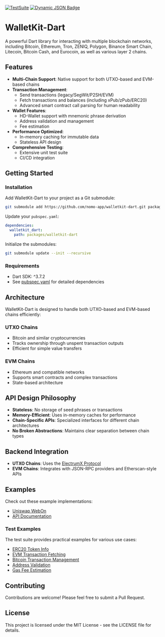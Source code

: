 [![TestSuite](https://img.shields.io/github/actions/workflow/status/nomo-app/walletkit-dart/dart.yml?branch=wallet_interface&style=for-the-badge&logo=testing-library&label=Test%20Suite)](https://github.com/nomo-app/walletkit-dart/actions/workflows/dart.yml)
[![Dynamic JSON Badge](https://img.shields.io/badge/dynamic/json?url=https%3A%2F%2Fdev.nomo.app%2Fwalletkit-dart%2Fbadges%2Fcoverage.json&query=message&style=for-the-badge&logo=codecov&logoSize=24&label=Coverage&link=https%3A%2F%2Fdev.nomo.app%2Fwalletkit-dart%2Fcoverage%2F)](https://dev.nomo.app/walletkit-dart/coverage/)

# WalletKit-Dart

A powerful Dart library for interacting with multiple blockchain networks, including Bitcoin, Ethereum, Tron, ZENIQ, Polygon, Binance Smart Chain, Litecoin, Bitcoin Cash, and Eurocoin, as well as various layer 2 chains.

## Features

- **Multi-Chain Support**: Native support for both UTXO-based and EVM-based chains
- **Transaction Management**:
  - Send transactions (legacy/SegWit/P2SH/EVM)
  - Fetch transactions and balances (including xPub/zPub/ERC20)
  - Advanced smart contract call parsing for human readability
- **Wallet Features**:
  - HD-Wallet support with mnemonic phrase derivation
  - Address validation and management
  - Fee estimation
- **Performance Optimized**:
  - In-memory caching for immutable data
  - Stateless API design
- **Comprehensive Testing**:
  - Extensive unit test suite
  - CI/CD integration

## Getting Started

### Installation

Add WalletKit-Dart to your project as a Git submodule:

```bash
git submodule add https://github.com/nomo-app/walletkit-dart.git packages/walletkit-dart
```

Update your `pubspec.yaml`:

```yaml
dependencies:
  walletkit_dart:
    path: packages/walletkit-dart
```

Initialize the submodules:

```bash
git submodule update --init --recursive
```

### Requirements

- Dart SDK: ^3.7.2
- See [pubspec.yaml](pubspec.yaml) for detailed dependencies

## Architecture

WalletKit-Dart is designed to handle both UTXO-based and EVM-based chains efficiently:

### UTXO Chains
- Bitcoin and similar cryptocurrencies
- Tracks ownership through unspent transaction outputs
- Efficient for simple value transfers

### EVM Chains
- Ethereum and compatible networks
- Supports smart contracts and complex transactions
- State-based architecture

## API Design Philosophy

- **Stateless**: No storage of seed phrases or transactions
- **Memory-Efficient**: Uses in-memory caches for performance
- **Chain-Specific APIs**: Specialized interfaces for different chain architectures
- **No Broken Abstractions**: Maintains clear separation between chain types

## Backend Integration

- **UTXO Chains**: Uses the [ElectrumX Protocol](https://electrumx.readthedocs.io/en/latest/protocol-methods.html)
- **EVM Chains**: Integrates with JSON-RPC providers and Etherscan-style APIs

## Examples

Check out these example implementations:

- [Uniswap WebOn](https://github.com/nomo-app/uniswap-webon)
- [API Documentation](https://dev.nomo.app/walletkit-dart)

### Test Examples

The test suite provides practical examples for various use cases:

- [ERC20 Token Info](test/ci/evm/erc20_test.dart)
- [EVM Transaction Fetching](test/ci/evm/evm_explorer_test.dart)
- [Bitcoin Transaction Management](test/ci/fetching/assets/bitcoin_fetch_test.dart)
- [Address Validation](test/ci/sending/address_validation_test.dart)
- [Gas Fee Estimation](test/ci/gasfees_test.dart)

## Contributing

Contributions are welcome! Please feel free to submit a Pull Request.

## License

This project is licensed under the MIT License - see the LICENSE file for details.
